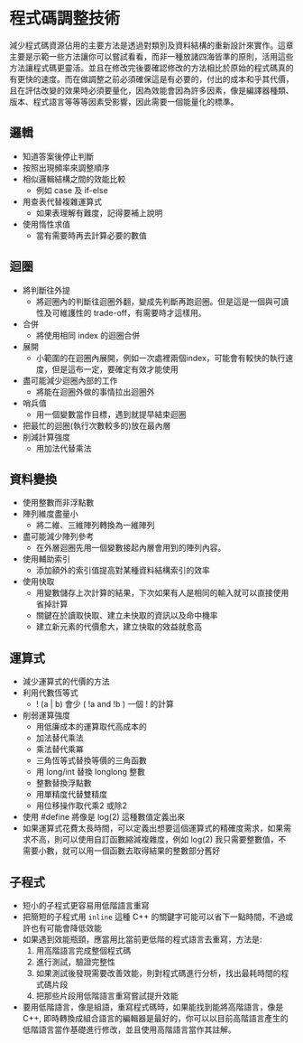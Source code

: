# 程式碼調整技術
減少程式碼資源佔用的主要方法是透過對類別及資料結構的重新設計來實作。這章主要是示範一些方法讓你可以嘗試看看，而非一種放諸四海皆準的原則，活用這些方法讓程式碼更靈活。並且在修改完後要確認修改的方法相比於原始的程式碼真的有更快的速度。而在做調整之前必須確保這是有必要的，付出的成本和乎其代價，且在評估改變的效果時必須要量化，因為效能會因為許多因素，像是編譯器種類、版本、程式語言等等等因素受影響，因此需要一個能量化的標準。
## 邏輯
* 知道答案後停止判斷
* 按照出現頻率來調整順序
* 相似邏輯結構之間的效能比較
	* 例如 case 及 if-else
* 用查表代替複雜運算式
	* 如果表理解有難度，記得要補上說明
* 使用惰性求值
	* 當有需要時再去計算必要的數值
## 迴圈
* 將判斷往外提
	* 將迴圈內的判斷往迴圈外翻，變成先判斷再跑迴圈。但是這是一個與可讀性及可維護性的 trade-off，有需要時才這樣用。
* 合併
	* 將使用相同 index 的迴圈合併
* 展開
	* 小範圍的在迴圈內展開，例如一次處裡兩個index，可能會有較快的執行速度，但是這布一定，要確定有效才能使用
* 盡可能減少迴圈內部的工作
	* 將能在迴圈外做的事情拉出迴圈外
* 哨兵值
	* 用一個變數當作目標，遇到就提早結束迴圈
* 把最忙的迴圈(執行次數較多的)放在最內層
* 削減計算強度
	* 用加法代替乘法
## 資料變換
* 使用整數而非浮點數
* 陣列維度盡量小
	* 將二維、三維陣列轉換為一維陣列
* 盡可能減少陣列參考
	* 在外層迴圈先用一個變數接起內層會用到的陣列內容。
* 使用輔助索引
	* 添加額外的索引值提高對某種資料結構索引的效率
* 使用快取
	* 用變數儲存上次計算的結果，下次如果有人是相同的輸入就可以直接使用省掉計算
	* 關鍵在於讀取快取、建立未快取的資訊以及命中機率
	* 建立新元素的代價愈大，建立快取的效益就愈高
## 運算式
* 減少運算式的代價的方法
* 利用代數恆等式
	* ! (a | b) 會少 ( !a and !b ) 一個 ! 的計算
* 削弱運算強度
	* 用低廉成本的運算取代高成本的
	* 加法替代乘法
	* 乘法替代乘冪
	* 三角恆等式替換等價的三角函數
	* 用 long/int 替換 longlong 整數
	* 整數替換浮點數
	* 用單精度代替雙精度
	* 用位移操作取代乘2 或除2
* 使用 #define 將像是 log(2) 這種數值定義出來
* 如果運算式花費太長時間，可以定義出想要這個運算式的精確度需求，如果需求不高，則可以使用自訂函數縮減複雜度，例如 log(2) 我只需要整數值，不需要小數，就可以用一個函數去取得結果的整數部分舊好
## 子程式
* 短小的子程式更容易用低階語言重寫
* 把簡短的子程式用 `inline` 這種 C++ 的關鍵字可能可以省下一點時間，不過或許也有可能會降低效能
* 如果遇到效能瓶頸，應當用比當前更低階的程式語言去重寫，方法是:
	1. 用高階語言完成整個程式碼
	2. 進行測試，驗證完整性
	3. 如果測試後發現需要改善效能，則對程式碼進行分析，找出最耗時間的程式碼片段
	4. 把那些片段用低階語言重寫嘗試提升效能
* 要用低階語言，像是組語，重寫程式碼時，如果能找到能將高階語言，像是C++, 即時轉換成組合語言的編輯器是最好的，你可以以目前高階語言產生的低階語言當作基礎進行修改，並且使用高階語言當作其註解。
<!--stackedit_data:
eyJoaXN0b3J5IjpbMTQ4MzIxNjA5NiwyMDIzNjA1MDA4LDEwMT
IyNzIyMjQsLTU4OTg2MDczNCwxMjg1NDM3NTMyLDQxOTU1MTg4
NiwtOTcxMzY3NzM1LDE0MjI0MDAwOTMsMjM0NTI5MzMyLC03ND
U2NDQ0NSwxMjIzMDgzMTU0LDYwMjE1NTU5NSw0MjMxNjI4NTEs
MTAyMzM5NTM5MSwtOTg5OTU2NjAzLDE5NjE4OTEwMTYsLTk4OD
MyOTIzMywxNDYzMDkyNzg0LC0xMzY1NzU1OTU2LC0xMjEwODQ2
MTk3XX0=
-->